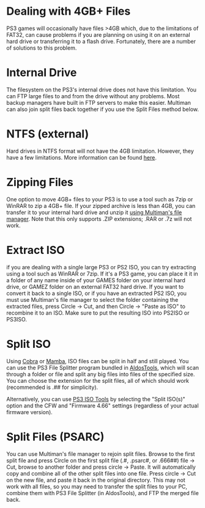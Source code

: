 # Dealing with 4GB+ Files

PS3 games will occasionally have files >4GB which, due to the limitations of FAT32, can cause problems if you are planning on using it on an external hard drive or transferring it to a flash drive. Fortunately, there are a number of solutions to this problem.


# Internal Drive

The filesystem on the PS3's internal drive does not have this limitation. You can FTP large files to and from the drive without any problems. Most backup managers have built in FTP servers to make this easier. Multiman can also join split files back together if you use the Split Files method below.

# NTFS (external)

Hard drives in NTFS format will not have the 4GB limitation. However, they have a few limitations. More information can be found [here](https://www.reddit.com/r/ps3homebrew/wiki/ntfs).

# Zipping Files

One option to move 4GB+ files to your PS3 is to use a tool such as 7zip or WinRAR to zip a 4GB+ file. If your zipped archive is less than 4GB, you can transfer it to your internal hard drive and unzip it [using Multiman's file manager](../big-stinky-brew/file-managers/multiman/README.md). Note that this only supports .ZIP extensions; .RAR or .7z will not work. 

# Extract ISO

if you are dealing with a single large PS3 or PS2 ISO, you can try extracting using a tool such as WinRAR or 7zip. If it's a PS3 game, you can place it it in a folder of any name inside of your GAMES folder on your internal hard drive, or GAMEZ folder on an external FAT32 hard drive. If you want to convert it back to a single ISO, or if you have an extracted PS2 ISO, you must use Multiman's file manager to select the folder containing the extracted files, press Circle → Cut, and then Circle → "Paste as ISO" to recombine it to an ISO. Make sure to put the resulting ISO into PS2ISO or PS3ISO.

# Split ISO

Using [Cobra](../cfw-hfw-mfw/cobra.md) or [Mamba](../cfw-hfw-mfw/mamba), ISO files can be split in half and still played. You can use the PS3 File Splitter program bundled in [AldosTools](../big-stinky-brew/aldostools-collection/README.md), which will scan through a folder or file and split any big files into files of the specified size. You can choose the extension for the split files, all of which should work (recommended is .\#\# for simplicity).

Alternatively, you can use [PS3 ISO Tools](http://psx-scene.com/forums/f6/article-ps3-iso-tools-updated-version-2-0-a-125145/index3.html#post1152989) by selecting the "Split ISO(s)" option and the CFW and "Firmware 4.66" settings (regardless of your actual firmware version).


# Split Files (PSARC)

You can use Multiman's file manager to rejoin split files. Browse to the first split file and press Circle on the first split file (.#, .psarc#, or .666##) file → Cut, browse to another folder and press circle → Paste. It will automatically copy and combine all of the other split files into one file. Press circle → Cut on the new file, and paste it back in the original directory. This may not work with all files, so you may need to transfer the split files to your PC, combine them with PS3 File Splitter (in AldosTools), and FTP the merged file back.